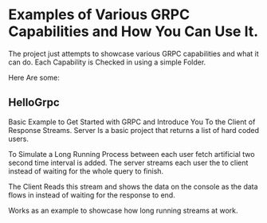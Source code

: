 # Examples of Various GRPC Capabilities and How You Can Use It.
The project just attempts to showcase various GRPC capabilities and what it can do. Each Capability is Checked in using a simple Folder.

Here Are some:

## HelloGrpc
Basic Example to Get Started with GRPC and Introduce You To the Client of Response Streams. Server Is a basic project that returns a list of hard coded users. 

To Simulate a Long Running Process between each user fetch artificial two second time interval is added. The server streams each user the to client instead of waiting for the whole query to finish. 

The Client Reads this stream and shows the data on the console as the data flows in instead of waiting for the response to end.

Works as an example to showcase how long running streams at work.


